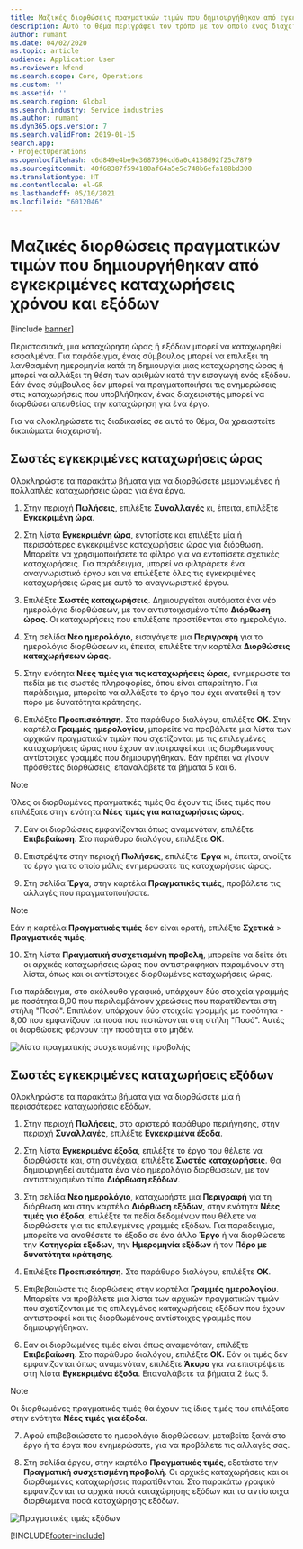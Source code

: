 ```yaml
---
title: Μαζικές διορθώσεις πραγματικών τιμών που δημιουργήθηκαν από εγκεκριμένες καταχωρήσεις χρόνου και εξόδων
description: Αυτό το θέμα περιγράφει τον τρόπο με τον οποίο ένας διαχειριστής μπορεί να πραγματοποιήσει μεμονωμένες ή μαζικές διορθώσεις σε προηγουμένως εγκεκριμένες καταχωρήσεις ώρας ή εξόδων, εάν η χρέωση δεν είναι ολοκληρωμένη.
author: rumant
ms.date: 04/02/2020
ms.topic: article
audience: Application User
ms.reviewer: kfend
ms.search.scope: Core, Operations
ms.custom: ''
ms.assetid: ''
ms.search.region: Global
ms.search.industry: Service industries
ms.author: rumant
ms.dyn365.ops.version: 7
ms.search.validFrom: 2019-01-15
search.app:
- ProjectOperations
ms.openlocfilehash: c6d849e4be9e3687396cd6a0c4158d92f25c7879
ms.sourcegitcommit: 40f68387f594180af64a5e5c748b6efa188bd300
ms.translationtype: HT
ms.contentlocale: el-GR
ms.lasthandoff: 05/10/2021
ms.locfileid: "6012046"
---
```

# <a name="bulk-corrections-of-actuals-created-by-approved-time-and-expense-entries"></a>Μαζικές διορθώσεις πραγματικών τιμών που δημιουργήθηκαν από εγκεκριμένες καταχωρήσεις χρόνου και εξόδων

[!include [banner](../includes/psa-now-project-operations.md)]

Περιστασιακά, μια καταχώρηση ώρας ή εξόδων μπορεί να καταχωρηθεί εσφαλμένα. Για παράδειγμα, ένας σύμβουλος μπορεί να επιλέξει τη λανθασμένη ημερομηνία κατά τη δημιουργία μιας καταχώρησης ώρας ή μπορεί να αλλάξει τη θέση των αριθμών κατά την εισαγωγή ενός εξόδου. Εάν ένας σύμβουλος δεν μπορεί να πραγματοποιήσει τις ενημερώσεις στις καταχωρήσεις που υποβλήθηκαν, ένας διαχειριστής μπορεί να διορθώσει απευθείας την καταχώρηση για ένα έργο.

Για να ολοκληρώσετε τις διαδικασίες σε αυτό το θέμα, θα χρειαστείτε δικαιώματα διαχειριστή.

## <a name="correct-approved-time-entries"></a>Σωστές εγκεκριμένες καταχωρήσεις ώρας     

Ολοκληρώστε τα παρακάτω βήματα για να διορθώσετε μεμονωμένες ή πολλαπλές καταχωρήσεις ώρας για ένα έργο.

1. Στην περιοχή **Πωλήσεις**, επιλέξτε **Συναλλαγές** κι, έπειτα, επιλέξτε **Εγκεκριμένη ώρα**. 

2. Στη λίστα **Εγκεκριμένη ώρα**, εντοπίστε και επιλέξτε μία ή περισσότερες εγκεκριμένες καταχωρήσεις ώρας για διόρθωση. Μπορείτε να χρησιμοποιήσετε το φίλτρο για να εντοπίσετε σχετικές καταχωρήσεις. Για παράδειγμα, μπορεί να φιλτράρετε ένα αναγνωριστικό έργου και να επιλέξετε όλες τις εγκεκριμένες καταχωρήσεις ώρας με αυτό το αναγνωριστικό έργου.

3. Επιλέξτε **Σωστές καταχωρήσεις**. Δημιουργείται αυτόματα ένα νέο ημερολόγιο διορθώσεων, με τον αντιστοιχισμένο τύπο **Διόρθωση ώρας**. Οι καταχωρήσεις που επιλέξατε προστίθενται στο ημερολόγιο. 

4. Στη σελίδα **Νέο ημερολόγιο**, εισαγάγετε μια **Περιγραφή** για το ημερολόγιο διορθώσεων κι, έπειτα, επιλέξτε την καρτέλα **Διορθώσεις καταχωρήσεων ώρας**.  
5. Στην ενότητα **Νέες τιμές για τις καταχωρήσεις ώρας**, ενημερώστε τα πεδία με τις σωστές πληροφορίες, όπου είναι απαραίτητο. Για παράδειγμα, μπορείτε να αλλάξετε το έργο που έχει ανατεθεί ή τον πόρο με δυνατότητα κράτησης.

6. Επιλέξτε **Προεπισκόπηση**. Στο παράθυρο διαλόγου, επιλέξτε **OK**. Στην καρτέλα **Γραμμές ημερολογίου**, μπορείτε να προβάλετε μια λίστα των αρχικών πραγματικών τιμών που σχετίζονται με τις επιλεγμένες καταχωρήσεις ώρας που έχουν αντιστραφεί και τις διορθωμένους αντίστοιχες γραμμές που δημιουργήθηκαν. Εάν πρέπει να γίνουν πρόσθετες διορθώσεις, επαναλάβετε τα βήματα 5 και 6. 

> [!NOTE]
> Όλες οι διορθωμένες πραγματικές τιμές θα έχουν τις ίδιες τιμές που επιλέξατε στην ενότητα **Νέες τιμές για καταχωρήσεις ώρας**.

7. Εάν οι διορθώσεις εμφανίζονται όπως αναμενόταν, επιλέξτε **Επιβεβαίωση**. Στο παράθυρο διαλόγου, επιλέξτε **OK**.

8. Επιστρέψτε στην περιοχή **Πωλήσεις**, επιλέξτε **Έργα** κι, έπειτα, ανοίξτε το έργο για το οποίο μόλις ενημερώσατε τις καταχωρήσεις ώρας. 

9. Στη σελίδα **Έργα**, στην καρτέλα **Πραγματικές τιμές**, προβάλετε τις αλλαγές που πραγματοποιήσατε. 

> [!NOTE]
> Εάν η καρτέλα **Πραγματικές τιμές** δεν είναι ορατή, επιλέξτε **Σχετικά** > **Πραγματικές τιμές**.  

10. Στη λίστα **Πραγματική συσχετισμένη προβολή**, μπορείτε να δείτε ότι οι αρχικές καταχωρήσεις ώρας που αντιστράφηκαν παραμένουν στη λίστα, όπως και οι αντίστοιχες διορθωμένες καταχωρήσεις ώρας. 

Για παράδειγμα, στο ακόλουθο γραφικό, υπάρχουν δύο στοιχεία γραμμής με ποσότητα 8,00 που περιλαμβάνουν χρεώσεις που παρατίθενται στη στήλη "Ποσό". Επιπλέον, υπάρχουν δύο στοιχεία γραμμής με ποσότητα - 8,00 που εμφανίζουν τα ποσά που πιστώνονται στη στήλη "Ποσό". Αυτές οι διορθώσεις φέρνουν την ποσότητα στο μηδέν.

![Λίστα πραγματικής συσχετισμένης προβολής](https://github.com/MicrosoftDocs/dynamics-365-customer-engagement-pr/blob/bulk-corrections-actuals-created-by-approved-time-expense-entries.md/time-actuals.png)
 
## <a name="correct-approved-expense-entries"></a>Σωστές εγκεκριμένες καταχωρήσεις εξόδων

Ολοκληρώστε τα παρακάτω βήματα για να διορθώσετε μία ή περισσότερες καταχωρήσεις εξόδων. 

1. Στην περιοχή **Πωλήσεις**, στο αριστερό παράθυρο περιήγησης, στην περιοχή **Συναλλαγές**, επιλέξτε **Εγκεκριμένα έξοδα**.

2. Στη λίστα **Εγκεκριμένα έξοδα**, επιλέξτε το έργο που θέλετε να διορθώσετε και, στη συνέχεια, επιλέξτε **Σωστές καταχωρήσεις**. Θα δημιουργηθεί αυτόματα ένα νέο ημερολόγιο διορθώσεων, με τον αντιστοιχισμένο τύπο **Διόρθωση εξόδων**. 

3. Στη σελίδα **Νέο ημερολόγιο**, καταχωρήστε μια **Περιγραφή** για τη διόρθωση και στην καρτέλα **Διόρθωση εξόδων**, στην ενότητα **Νέες τιμές για έξοδα**, επιλέξτε τα πεδία δεδομένων που θέλετε να διορθώσετε για τις επιλεγμένες γραμμές εξόδων. Για παράδειγμα, μπορείτε να αναθέσετε το έξοδο σε ένα άλλο **Έργο** ή να διορθώσετε την **Κατηγορία εξόδων**, την **Ημερομηνία εξόδων** ή τον **Πόρο με δυνατότητα κράτησης**.

4. Επιλέξτε **Προεπισκόπηση**. Στο παράθυρο διαλόγου, επιλέξτε **OK**. 

5. Επιβεβαιώστε τις διορθώσεις στην καρτέλα **Γραμμές ημερολογίου**. Μπορείτε να προβάλετε μια λίστα των αρχικών πραγματικών τιμών που σχετίζονται με τις επιλεγμένες καταχωρήσεις εξόδων που έχουν αντιστραφεί και τις διορθωμένους αντίστοιχες γραμμές που δημιουργήθηκαν.

6. Εάν οι διορθωμένες τιμές είναι όπως αναμενόταν, επιλέξτε **Επιβεβαίωση**. Στο παράθυρο διαλόγου, επιλέξτε **OK.** Εάν οι τιμές δεν εμφανίζονται όπως αναμενόταν, επιλέξτε **Άκυρο** για να επιστρέψετε στη λίστα **Εγκεκριμένα έξοδα**. Επαναλάβετε τα βήματα 2 έως 5. 

> [!NOTE]
> Οι διορθωμένες πραγματικές τιμές θα έχουν τις ίδιες τιμές που επιλέξατε στην ενότητα **Νέες τιμές για έξοδα**.

7. Αφού επιβεβαιώσετε το ημερολόγιο διορθώσεων, μεταβείτε ξανά στο έργο ή τα έργα που ενημερώσατε, για να προβάλετε τις αλλαγές σας.  

8. Στη σελίδα έργου, στην καρτέλα **Πραγματικές τιμές**, εξετάστε την **Πραγματική συσχετισμένη προβολή**. Οι αρχικές καταχωρήσεις και οι διορθωμένες καταχωρήσεις παρατίθενται. Στο παρακάτω γραφικό εμφανίζονται τα αρχικά ποσά καταχώρησης εξόδων και τα αντίστοιχα διορθωμένα ποσά καταχώρησης εξόδων. 

![Πραγματικές τιμές εξόδων](https://user-images.githubusercontent.com/60806505/77122219-4cd52900-69fa-11ea-8349-ccd2ffebf640.png)


[!INCLUDE[footer-include](../includes/footer-banner.md)]